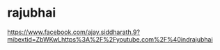 # rajubhai
https://www.facebook.com/ajay.siddharath.9?mibextid=ZbWKwLhttps%3A%2F%2Fyoutube.com%2F%40indrajubhai
